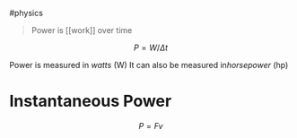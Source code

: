 #physics 

> Power is [[work]] over time

$$ P = W / \Delta t $$

Power is measured in *watts* (W)
It can also be measured in*horsepower* (hp)

# Instantaneous Power
$$ P = Fv $$